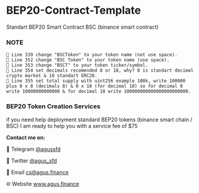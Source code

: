 # BEP20-Contract-Template
Standart BEP20 Smart Contract BSC (binance smart contract)

### NOTE

```
📝 Line 339 change "BSCToken" to your token name (not use space).
📝 Line 352 change "BSC Token" to your token name (use space).
📝 Line 353 change "BSCT" to your token ticker/symbol.
📝 Line 354 set decimals recomended 8 or 18, why? 8 is standart decimal crypto market & 18 standart ERC20.
📝 Line 355 set total supply with uint256 example 100k, write 100000 plus 0 x 8 (decimals 8) & 0 x 18 (for decimal 18) so for decimal 8 write 10000000000000 & for decimal 18 write 100000000000000000000000.

```
### BEP20 Token Creation Services

if you need help deployment standard BEP20 tokens (binance smart chain / BSC) I am ready to help you with a service fee of $75

<b>Contact me on:</b>

💬 Telegram <a href="https://t.me/agussfd">@agussfd</a>

👥 Twitter <a href="https://twitter.com/agus_sfd">@agus_sfd</a>

📧 Email <a href="mailto:cs@agus.finance" rel="nofollow">cs@agus.finance</a>

🌐 Website <a href="https://agus.finance">www.agus.finance</a>
